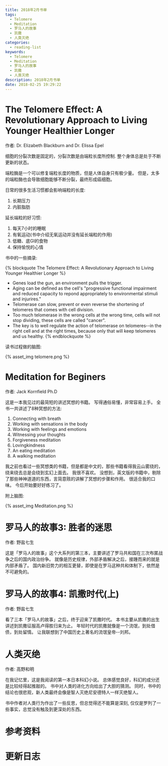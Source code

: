 ```yaml
---
title: 2018年2月书单
tags:
  - Telomere
  - Meditation
  - 罗马人的故事
  - 凯撒
  - 人类灭绝
categories:
  - reading-list
keywords:
  - Telomere
  - Meditation
  - 罗马人的故事
  - 凯撒
  - 人类灭绝
description: 2018年2月书单
date: 2018-02-25 19:29:22
---
```





# The Telomere Effect: A Revolutionary Approach to Living Younger Healthier Longer

作者: Dr. Elizabeth Blackburn and Dr. Elissa Epel

细胞的分裂次数是固定的，分裂次数是由端粒长度所控制.
整个身体总是处于不断更新的状态。

端粒酶是一个可以修复端粒长度的物质，但是人体自身只有极少量。
但是，太多的端粒酶也会导致细胞能够不断分裂，最终形成癌细胞。

日常的很多生活习惯都会影响端粒的长度:

1. 长期压力
2. 内脏脂肪

延长端粒的好习惯:

1. 每天7小时的睡眠
2. 有氧运动(书中介绍无氧运动并没有延长端粒的作用)
3. 低糖、底GI的食物
4. 保持愉悦的心情

书中的一些摘录:

{% blockquote The Telomere Effect: A Revolutionary Approach to Living Younger Healthier Longer %}
- Genes load the gun, an environment pulls the trigger.
- Aging can be defined as the cell's "progressive functional impairment and reduced capacity to repond appropriately to environmental stimuli and injurires."
- Telomerase can slow, prevent or even reverse the shortening of telomeres that comes with cell division.
- Too much telomerase in the wrong cells at the wrong time, cells will not stop dividing, these cells are called "cancer".
- The key is to well regulate the action of telomerase on telomeres--in the right cell and at the right times, because only that will keep telomeres and us healthy.
{% endblockquote %}

读书过程做的脑图:

{% asset_img telomere.png %}


# Meditation for Beginers

作者: Jack Kornfield Ph.D

这是一本我见过的最简短的讲述冥想的书籍。
写得通俗易懂，非常容易上手。
全书一共讲述了8种冥想的方法:

1. Connecting with breath
2. Working with sensations in the body
3. Working with feelings and emotions
4. Witnessing your thoughts
5. Forgiveness meditation
6. Lovingkindness
7. An eating meditation
8. A walking meditation

我之前也看过一些冥想类的书籍，但是都是中文的，那些书籍看得我云山雾绕的，绕来绕去总是会绕到玄幻上面去。
我很不喜欢。
没想到，英文版的书籍中，剔除了那些神神道道的东西，言简意赅的讲解了冥想的步骤和作用。
很适合我的口味。
今后开始要好好练习了。

附上脑图:

{% asset_img Meditation.png %}

# 罗马人的故事3: 胜者的迷思

作者: 野盐七生

这是「罗马人的故事」这个大系列的第三本，主要讲述了罗马共和国在三次布匿战争之后的国内政治纷争。
就像是历史规律，外部矛盾解决之后，接踵而来的就是内部矛盾了。
国内新旧势力的相互更替，即使是在罗马这种共和体制下，依然是不可避免的。


# 罗马人的故事4: 凯撒时代(上)

作者: 野盐七生

看了三本「罗马人的故事」之后，终于迎来了凯撒时代。
本书主要从凯撒的出生讲述到凯撒征服高卢得胜归来为止。
年轻时代的凯撒就像是一个流氓，到处借债，到处留情。
让我联想到了中国历史上著名的流氓皇帝--刘邦。


# 人类灭绝

作者: 高野和明

在我记忆里，这是我阅读的第一本日本科幻小说。
总体感觉良好，科幻的成分还是比较经得起推敲的。
书中对人类的进化方向给出了大胆的猜测。
同时，书中的结论也很悲观，新人类最终会像是智人灭绝尼安德特人一样灭绝智人。

书中作者对人类行为作出了一些反思，但总觉得还不能算是深刻, 仅仅是罗列了一些事实，总觉没有触及到更深处的东西。




# 参考资料

# 更新日志
